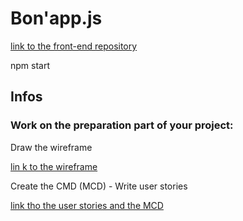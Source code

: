 # Bon'app.js

[link to the front-end repository](https://github.com/rachOS/front-bon_app.js)

npm start

## Infos
### Work on the preparation part of your project:

Draw the wireframe

[lin k to the wireframe](https://www.figma.com/proto/aIiZ52DFRyL46V1MobWHRC/Untitled?node-id=1%3A118&frame-preset-name=Desktop&scaling=min-zoom)

Create the CMD (MCD) - Write user stories

[link tho the user stories and the MCD](https://github.com/rachOS/back-bon_app.js/tree/develop/misc)


